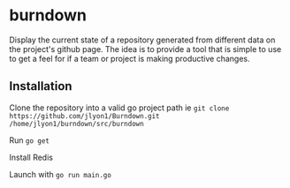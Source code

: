 # burndown

Display the current state of a repository generated from different data on the project's github page.
The idea is to provide a tool that is simple to use to get a feel for if a team or project is
making productive changes.

## Installation

Clone the repository into a valid go project path ie `git clone https://github.com/jlyon1/Burndown.git /home/jlyon1/burndown/src/burndown`

Run `go get`

Install Redis

Launch with `go run main.go`
